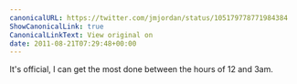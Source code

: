 ```yaml
---
canonicalURL: https://twitter.com/jmjordan/status/105179778771984384
ShowCanonicalLink: true
CanonicalLinkText: View original on
date: 2011-08-21T07:29:48+00:00
---
```

It's official, I can get the most done between the hours of 12 and 3am.